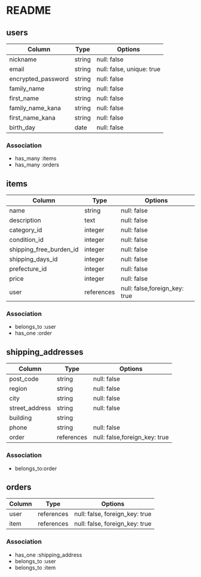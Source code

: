 # README

## users
| Column             | Type   | Options     |
| ------------------ | ------ | ----------- |
|nickname            | string  | null: false |
| email              | string | null: false, unique: true |
| encrypted_password | string | null: false |
| family_name        | string | null: false |
| first_name         | string | null: false |
| family_name_kana   | string | null: false |
| first_name_kana    | string | null: false |
| birth_day          | date   | null: false |
### Association
- has_many :items
- has_many :orders
## items
| Column     | Type       | Options     |
| ---------- | ---------- | ----------- |
| name       | string     | null: false |
| description| text       | null: false |
| category_id| integer    | null: false |
| condition_id| integer    | null: false |
| shipping_free_burden_id  | integer     | null: false |
| shipping_days_id| integer  |  null: false|
| prefecture_id| integer  | null: false |
| price      | integer    | null: false |
| user       | references | null: false,foreign_key: true |
### Association
- belongs_to :user
- has_one :order
## shipping_addresses
| Column     | Type       | Options     |
| ---------- | ---------- | ----------- |
| post_code  | string    | null: false |
| region     | string     | null: false |
| city       | string     | null: false |
| street_address | string | null: false |
| building   | string     |
| phone      | string    | null: false |
| order      | references | null: false,foreign_key: true |
### Association
- belongs_to:order
## orders
| Column     | Type       | Options     |
| ---------- | ---------- | ----------- |
| user       | references | null: false, foreign_key: true |
| item       | references | null: false, foreign_key: true |
### Association
- has_one :shipping_address
- belongs_to :user
- belongs_to :item
